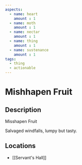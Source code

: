```yaml
---
aspects: 
  - name: heart
    amount : 1
  - name: moth
    amount : 1
  - name: nectar
    amount : 1
  - name: thing
    amount : 1
  - name: sustenance
    amount : 1
tags:
  - thing
  - actionable
---
```


# Mishhapen Fruit

## Description
Misshapen Fruit

Salvaged windfalls, lumpy but tasty.
## Locations
- [[Servant's Hall]]